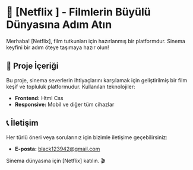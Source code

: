 # 🎥 [Netflix ] - Filmlerin Büyülü Dünyasına Adım Atın  

Merhaba! [Netflix], film tutkunları için hazırlanmış bir platformdur. Sinema keyfini bir adım öteye taşımaya hazır olun!  

## 📂 Proje İçeriği  
Bu proje, sinema severlerin ihtiyaçlarını karşılamak için geliştirilmiş bir film keşif ve topluluk platformudur. Kullanılan teknolojiler:  

- **Frontend:** Html Css
- **Responsive:** Mobil ve diğer tüm cihazlar

## 📞 İletişim  
Her türlü öneri veya sorularınız için bizimle iletişime geçebilirsiniz:  
- **E-posta:** black123942@gmail.com

Sinema dünyasına için [Netflix] katılın. 🎬  